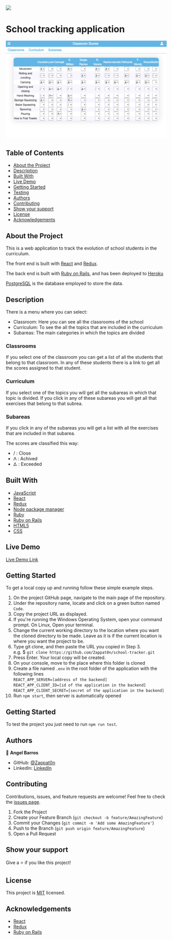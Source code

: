 ![](https://img.shields.io/badge/Microverse-blueviolet)

# School tracking application

![Top Page Screenshot](./src/assets/screenshot.png)

## Table of Contents

- [About the Project](#about-the-project)
- [Description](#description)
- [Built With](#built-with)
- [Live Demo](#live-demo)
- [Getting Started](#getting-started)
- [Testing](#testing)
- [Authors](#authors)
- [Contributing](#contributing)
- [Show your support](#show-your-support)
- [License](#license)
- [Acknowledgements](#acknowledgements)

## About the Project

This is a web application to track the evolution of school students in the curriculum.

The front end is built with [React](https://reactjs.org/) and [Redux](https://redux.js.org/).

The back end is built with [Ruby on Rails](https://rubyonrails.org/), and has been deployed to [Heroku](https://www.heroku.com/)

[PostgreSQL](https://www.postgresql.org/) is the database employed to store the data.

## Description

There is a menu where you can select:
- Classroom: Here you can see all the classrooms of the school
- Curriculum: To see the all the topics that are included in the curriculum
- Subareas: The main categories in which the topics are divided

### Classrooms
If you select one of the classroom you can get a list of all the students that belong to that classroom. In any of these students there is a link to get all the scores assigned to that student.

### Curriculum
If you select one of the topics you will get all the subareas in which that topic is divided. If you click in any of these subareas you will get all that exercises that belong to that subrea.

### Subareas
If you click in any of the subareas you will get a list with all the exercises that are included in that subarea.

The scores are classified this way:
- / : Close
- ꓥ : Achived
- 𐊅 : Exceeded

## Built With

- [JavaScript](https://en.wikipedia.org/wiki/JavaScript)
- [React](https://reactjs.org/)
- [Redux](https://redux.js.org/)
- [Node package manager](https://www.npmjs.com/)
- [Ruby](https://www.ruby-lang.org/en/)
- [Ruby on Rails](https://rubyonrails.org/)
- [HTML5](https://en.wikipedia.org/wiki/HTML5)
- [CSS](https://www.w3schools.com/Css/)

## Live Demo

[Live Demo Link](https://zappat0n.github.io/screener/)

## Getting Started

To get a local copy up and running follow these simple example steps.

1. On the project GitHub page, navigate to the main page of the repository.
2. Under the repository name, locate and click on a green button named `Code`.
3. Copy the project URL as displayed.
4. If you're running the Windows Operating System, open your command prompt. On Linux, Open your terminal.
5. Change the current working directory to the location where you want the cloned directory to be made. Leave as it is if the current location is where you want the project to be.
6. Type git clone, and then paste the URL you copied in Step 3. <br>
   e.g. $ `git clone https://github.com/Zappat0n/school-tracker.git`
7. Press Enter. Your local copy will be created.
8. On your console, move to the place where this folder is cloned
9. Create a file named `.env` in the root folder of the application with the following lines <br> `REACT_APP_SERVER=[address of the backend]`<br>
`REACT_APP_CLIENT_ID=[id of the application in the backend]`<br>
`REACT_APP_CLIENT_SECRET=[secret of the application in the backend]`
10. Run `npm start`, then server is automatically opened

## Getting Started

To test the project you just need to run `npm run test`.

## Authors

👤 **Angel Barros**

- GitHub: [@Zappat0n](https://github.com/Zappat0n)
- LinkedIn: [LinkedIn](https://www.linkedin.com/in/angel-barros/)

## Contributing

Contributions, issues, and feature requests are welcome!
Feel free to check the [issues page](../../issues).

1. Fork the Project
2. Create your Feature Branch (`git checkout -b feature/AmazingFeature`)
3. Commit your Changes (`git commit -m 'Add some AmazingFeature'`)
4. Push to the Branch (`git push origin feature/AmazingFeature`)
5. Open a Pull Request

## Show your support

Give a ⭐️ if you like this project!

## License

This project is [MIT](./LICENSE) licensed.

## Acknowledgements

- [React](https://reactjs.org/)
- [Redux](https://redux.js.org/)
- [Ruby on Rails](https://rubyonrails.org/)
